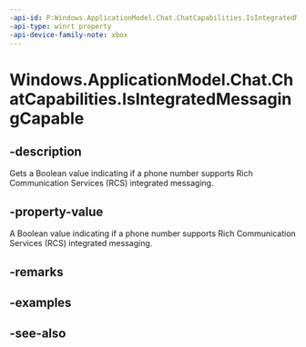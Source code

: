 ```yaml
---
-api-id: P:Windows.ApplicationModel.Chat.ChatCapabilities.IsIntegratedMessagingCapable
-api-type: winrt property
-api-device-family-note: xbox
---
```


<!-- Property syntax
public bool IsIntegratedMessagingCapable { get; }
-->

# Windows.ApplicationModel.Chat.ChatCapabilities.IsIntegratedMessagingCapable

## -description
Gets a Boolean value indicating if a phone number supports Rich Communication Services (RCS) integrated messaging.

## -property-value
A Boolean value indicating if a phone number supports Rich Communication Services (RCS) integrated messaging.

## -remarks

## -examples

## -see-also
